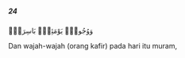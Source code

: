 ##### 24

<span class="ayah">وَوُجُوهٌۭ يَوْمَئِذٍۭ بَاسِرَةٌۭ</span>

<span class="ayah_translation">Dan wajah-wajah (orang kafir) pada hari itu muram,</span>
